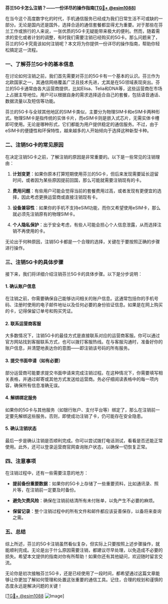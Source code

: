 **芬兰5G卡怎么注销？——一份详尽的操作指南[[TG💪+ @esim1088](https://t.me/s/esim1088)]**

在当今这个高度数字化的时代，手机通信服务已经成为我们日常生活不可或缺的一部分。无论是国内还是国外，选择合适的通信套餐都显得尤为重要。对于那些在芬兰工作或旅行的人来说，一张优质的5G卡无疑能带来极大的便利。然而，随着需求的变化或者计划的调整，有时我们需要注销已经购买的5G卡。那么问题来了，芬兰的5G卡究竟该如何注销呢？本文将为你提供一份详尽的操作指南，帮助你轻松搞定这一流程。

### 一、了解芬兰5G卡的基本信息

在讨论如何注销之前，我们首先需要对芬兰的5G卡有一个基本的认识。芬兰作为北欧国家之一，其通信网络覆盖广泛且技术先进，尤其是在5G领域表现突出。芬兰的5G卡通常由各大运营商提供，比如Elisa、Telia和DNA等，这些运营商在市场上占据主导地位。用户可以根据自身的需求选择适合自己的套餐，包括语音通话、数据流量以及短信等功能。

芬兰的5G卡与全球其他地区的SIM卡类似，主要分为物理SIM卡和eSIM卡两种形式。物理SIM卡是指传统的实体卡片，而eSIM卡则是嵌入式芯片，无需实体卡槽即可使用。无论是哪种形式，它们都能为用户提供稳定的通信服务。不过，由于eSIM卡的便捷性和环保特性，越来越多的人开始倾向于选择这种新型卡种。

### 二、注销5G卡的常见原因

在决定注销5G卡之前，了解注销的原因是非常重要的。以下是一些常见的注销理由：

1. **计划变更**：如果你原本打算短期使用芬兰的5G卡，但后来发现需要延长逗留时间，或者因为某些原因提前回国，那么可能就需要注销现有的卡。
   
2. **费用问题**：有些用户可能会觉得当前的套餐费用过高，或者发现有更便宜的选择，因此考虑更换运营商或直接注销现有卡。
   
3. **设备兼容性**：如果你的手机不支持eSIM功能，而你又希望使用eSIM卡，那么就必须先注销原有的物理SIM卡。

4. **个人隐私保护**：出于安全考虑，有些人可能会担心个人信息泄露，从而选择注销不再使用的卡。

无论出于何种原因，注销5G卡都是一个合理的选择，关键在于要按照正确的步骤进行操作。

### 三、注销5G卡的具体步骤

接下来，我们将详细介绍注销芬兰5G卡的具体步骤。以下是分步说明：

#### 1. 确认账户信息

在注销之前，你需要确保自己能够访问相关的账户信息。这通常包括你的手机号码、注册时使用的电子邮件地址以及任何必要的身份验证信息。如果是在网上购买的卡，记得保留订单号和购买凭证。

#### 2. 联系运营商客服

大多数情况下，注销5G卡的最佳方式是直接联系对应的运营商客服。你可以通过官方网站找到客服联系方式，也可以拨打客服热线。在与客服沟通时，准备好你的账户信息，并清楚地表达你的意图——即注销该号码的所有服务。

#### 3. 提交书面申请（如有必要）

部分运营商可能要求提交书面申请来完成注销过程。在这种情况下，你需要填写相关表格，并通过邮寄或其他方式发送给运营商。务必仔细阅读表格中的每一项内容，确保所有信息准确无误。

#### 4. 解绑绑定服务

如果你的5G卡与其他服务（如银行账户、支付平台等）绑定了，那么在注销前一定要先解绑这些服务。否则，即使成功注销了卡，仍可能存在安全隐患。

#### 5. 确认注销状态

最后一步是确认注销是否顺利完成。你可以尝试拨打电话测试，看看是否还能正常使用。此外，还可以登录运营商官网查询账户状态，以确保一切恢复正常。

### 四、注意事项

在注销过程中，还有一些需要注意的地方：

- **提前备份重要数据**：如果你的5G卡上存储了一些重要资料，比如通讯录、照片等，在注销前一定要及时备份。
  
- **避免欠费风险**：确保在注销前结清所有未付账单，以免产生不必要的麻烦。

- **保留记录**：整个注销过程中的所有文件和邮件都应该妥善保存，以备将来查询之需。

### 五、总结

综上所述，芬兰的5G卡注销虽然看似复杂，但实际上只要按照上述步骤操作，就能顺利完成。无论是出于什么原因需要注销，都建议尽早处理，以免造成不必要的损失。希望本文提供的指南对你有所帮助！如果你还有其他疑问，欢迎随时留言交流。

无论你是初次接触芬兰5G卡，还是已经使用了一段时间，都希望通过这篇文章能够让你更加了解如何管理和处置这张重要的通信工具。记住，合理的规划和谨慎的态度永远是解决问题的关键！

[[TG💪+ @esim1088](https://t.me/s/esim1088) ![Image](https://i.postimg.cc/4NQfJmqS/Snipaste-2025-05-13-00-14-12.png)]